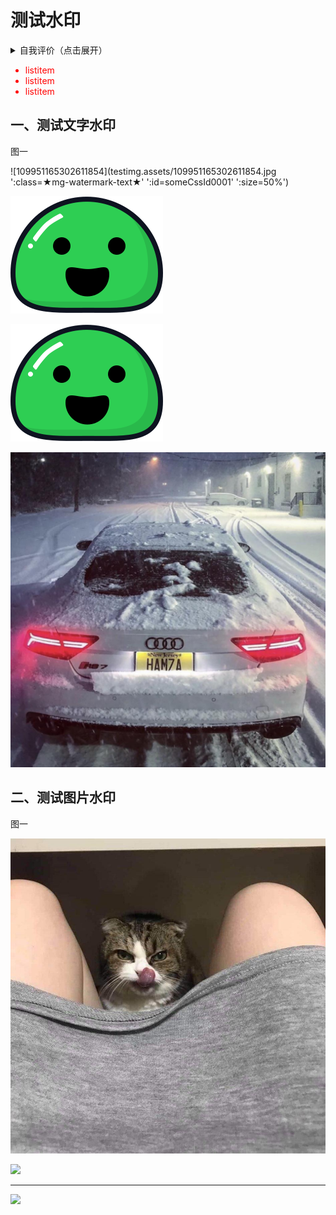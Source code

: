 # 测试水印





<details> <summary>自我评价（点击展开）</summary>  - Abc - Abc  </details>

<div style='color: red'>

- listitem
- listitem
- listitem

</div>

## 一、测试文字水印

图一

![109951165302611854](testimg.assets/109951165302611854.jpg ':class=★mg-watermark-text★' ':id=someCssId0001' ':size=50%')



![logo](testimg.assets/icon.svg ':size=10%')



![logo](testimg.assets/icon-1610295607138.svg ':class=★mg-watermark-text★')





![109951165302611854](testimg.assets/109951165302611854.jpg ':class=★mg-watermark-text★')

## 二、测试图片水印

图一

![109951165309124937](testimg.assets/109951165309124937.jpg ':class=★mg-watermark-img★')

<img class="★mg-watermark-img★" src="/_media/bg.jpg">

----



<img class="003"  loading="lazy" src="/img/imgT.jpg">